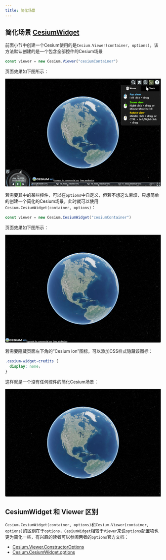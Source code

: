 ```yaml
---
title: 简化场景
---
```


## 简化场景 [CesiumWidget](https://cesium.com/learn/cesiumjs/ref-doc/CesiumWidget.html?classFilter=CesiumWidget)

前面小节中创建一个Cesium使用的是`Cesium.Viewer(container, options)`，该方法默认创建的是一个包含全部控件的Cesium场景

```javascript
const viewer = new Cesium.Viewer("cesiumContainer")
```

页面效果如下图所示：

![cw-02](/assets/img/guide/cw-02.png)

若需要其中的某些控件，可以在`options`中自定义，但若不想这么麻烦，只想简单的创建一个简化的Cesium场景，此时就可以使用`Cesium.CesiumWidget(container, options)`：

```javascript
const viewer = new Cesium.CesiumWidget("cesiumContainer")
```

页面效果如下图所示：

![cw-01](/assets/img/guide/cw-01.png)

若需要隐藏页面左下角的“Cesium ion”图标，可以添加CSS样式隐藏该图标：

```css
.cesium-widget-credits {
  display: none;
}
```

这样就是一个没有任何控件的简化Cesium场景：

![cw-03](/assets/img/guide/cw-03.png)

## CesiumWidget 和 Viewer 区别

`Cesium.CesiumWidget(container, options)`和`Cesium.Viewer(container, options)`的区别在于`options`，`CesiumWidget`相较于`Viewer`来说`options`配置项也更为简化一些，有兴趣的读者可以参阅两者的`options`官方文档：

- [Cesium.Viewer.ConstructorOptions](https://cesium.com/learn/cesiumjs/ref-doc/Viewer.html#.ConstructorOptions)
- [Cesium.CesiumWidget.options](https://cesium.com/learn/cesiumjs/ref-doc/CesiumWidget.html?classFilter=CesiumWidget)

